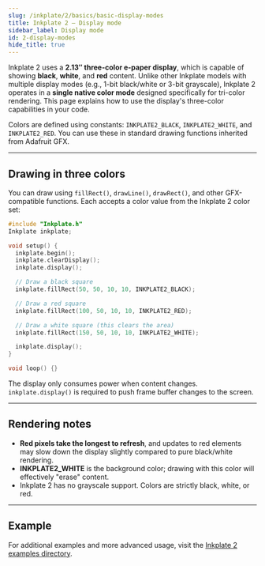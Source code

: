 ```yaml
---
slug: /inkplate/2/basics/basic-display-modes
title: Inkplate 2 – Display mode
sidebar_label: Display mode
id: 2-display-modes
hide_title: true
---
```


<SectionTitle title="Display Mode" backgroundImage="/img/inkplate_2/hardware.png" />

Inkplate 2 uses a **2.13″ three-color e-paper display**, which is capable of showing **black**, **white**, and **red** content. Unlike other Inkplate models with multiple display modes (e.g., 1-bit black/white or 3-bit grayscale), Inkplate 2 operates in a **single native color mode** designed specifically for tri-color rendering. This page explains how to use the display's three-color capabilities in your code.

<InfoBox>Colors are defined using constants: `INKPLATE2_BLACK`, `INKPLATE2_WHITE`, and `INKPLATE2_RED`. You can use these in standard drawing functions inherited from Adafruit GFX.</InfoBox>

---

## Drawing in three colors

You can draw using `fillRect()`, `drawLine()`, `drawRect()`, and other GFX-compatible functions. Each accepts a color value from the Inkplate 2 color set:

```cpp
#include "Inkplate.h"
Inkplate inkplate;

void setup() {
  inkplate.begin();
  inkplate.clearDisplay();
  inkplate.display();

  // Draw a black square
  inkplate.fillRect(50, 50, 10, 10, INKPLATE2_BLACK);

  // Draw a red square
  inkplate.fillRect(100, 50, 10, 10, INKPLATE2_RED);

  // Draw a white square (this clears the area)
  inkplate.fillRect(150, 50, 10, 10, INKPLATE2_WHITE);

  inkplate.display();
}

void loop() {}
```

<CenteredImage src="/img/inkplate_2/display_mode.png" alt="Expected output on the Inkplate display" caption="Expected output on the Inkplate display." width="700px" />

<InfoBox>The display only consumes power when content changes. `inkplate.display()` is required to push frame buffer changes to the screen.</InfoBox>

---

## Rendering notes

- **Red pixels take the longest to refresh**, and updates to red elements may slow down the display slightly compared to pure black/white rendering.
- **INKPLATE2_WHITE** is the background color; drawing with this color will effectively "erase" content.
- Inkplate 2 has no grayscale support. Colors are strictly black, white, or red.

---

## Example

<QuickLink 
  title="Inkplate2_Black_White_Red.ino" 
  description="Full example demonstrating how to draw in all three colors on Inkplate 2." 
  url="https://github.com/SolderedElectronics/Inkplate-Arduino-library/blob/dev/examples/Inkplate2/Basic/Inkplate2_Black_White_Red/Inkplate2_Black_White_Red.ino" 
/>

<InfoBox>For additional examples and more advanced usage, visit the [Inkplate 2 examples directory](https://github.com/SolderedElectronics/Inkplate-Arduino-library/tree/dev/examples/Inkplate2).</InfoBox>